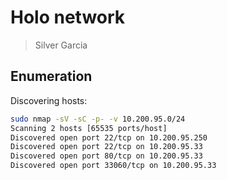 # Holo network
> Silver Garcia

## Enumeration
Discovering hosts:
```bash
sudo nmap -sV -sC -p- -v 10.200.95.0/24
Scanning 2 hosts [65535 ports/host]
Discovered open port 22/tcp on 10.200.95.250
Discovered open port 22/tcp on 10.200.95.33
Discovered open port 80/tcp on 10.200.95.33
Discovered open port 33060/tcp on 10.200.95.33
```

